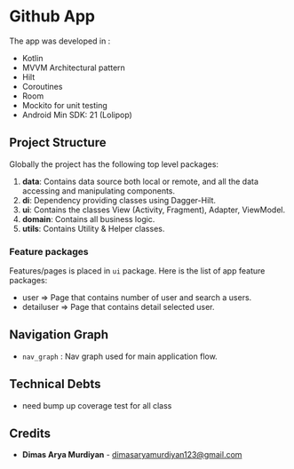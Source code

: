 # Github App

The app was developed in :
 - Kotlin
 - MVVM Architectural pattern
 - Hilt
 - Coroutines
 - Room
 - Mockito for unit testing
 - Android Min SDK: 21 (Lolipop)

## Project Structure
Globally the project has the following top level packages:
1. **data**: Contains data source both local or remote, and all the data accessing and manipulating components.
2. **di**: Dependency providing classes using Dagger-Hilt.
3. **ui**: Contains the classes View (Activity, Fragment), Adapter, ViewModel.
4. **domain**: Contains all business logic.
5. **utils**: Contains Utility & Helper classes.

### Feature packages
Features/pages is placed in `ui` package. Here is the list of app feature packages:
- user ⇒ Page that contains number of user and search a users.
- detailuser ⇒ Page that contains detail selected user.

## Navigation Graph
- `nav_graph` : Nav graph used for main application flow.

## Technical Debts
- need bump up coverage test for all class

## Credits
- **Dimas Arya Murdiyan** - dimasaryamurdiyan123@gmail.com